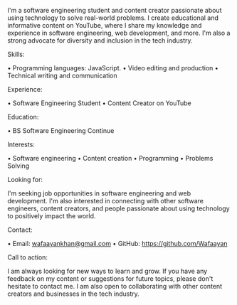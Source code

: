 I'm a software engineering student and content creator passionate about using technology to solve real-world problems. I create educational and informative content on YouTube, where I share my knowledge and experience in software engineering, web development, and more. I'm also a strong advocate for diversity and inclusion in the tech industry.

Skills:

• Programming languages: JavaScript.
• Video editing and production
• Technical writing and communication

Experience:

• Software Engineering Student
• Content Creator on YouTube

Education:

• BS Software Engineering Continue

Interests:

• Software engineering
• Content creation
• Programming
• Problems Solving

Looking for:

I'm seeking job opportunities in software engineering and web development. I'm also interested in connecting with other software engineers, content creators, and people passionate about using technology to positively impact the world.

Contact:

• Email: wafaayankhan@gmail.com
• GitHub: https://github.com/Wafaayan

Call to action:

I am always looking for new ways to learn and grow. If you have any feedback on my content or suggestions for future topics, please don't hesitate to contact me. I am also open to collaborating with other content creators and businesses in the tech industry.

